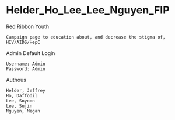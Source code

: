# Helder_Ho_Lee_Lee_Nguyen_FIP

Red Ribbon Youth

    Campaign page to education about, and decrease the stigma of, HIV/AIDS/HepC
    
Admin Default Login
    
    Username: Admin
    Password: Admin
    
Authous
    
    Helder, Jeffrey
    Ho, Daffodil
    Lee, Soyoon
    Lee, Sujin
    Nguyen, Megan
